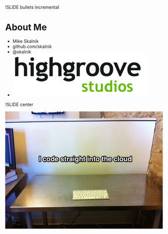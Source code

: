 !SLIDE bullets incremental

# About Me #

* Mike Skalnik
* github.com/skalnik
* @skalnik
* ![Highgroove Studios](highgroove.png)

!SLIDE center

![I code straight into the cloud](code.jpg)
